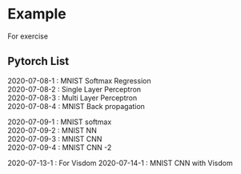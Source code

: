 # Example
For exercise

Pytorch List
----------------------

2020-07-08-1 : MNIST Softmax Regression   
2020-07-08-2 : Single Layer Perceptron    
2020-07-08-3 : Multi Layer Perceptron   
2020-07-08-4 : MNIST Back propagation   

2020-07-09-1 : MNIST softmax  
2020-07-09-2 : MNIST NN   
2020-07-09-3 : MNIST CNN  
2020-07-09-4 : MNIST CNN -2   

2020-07-13-1 : For Visdom
2020-07-14-1 : MNIST CNN with Visdom
